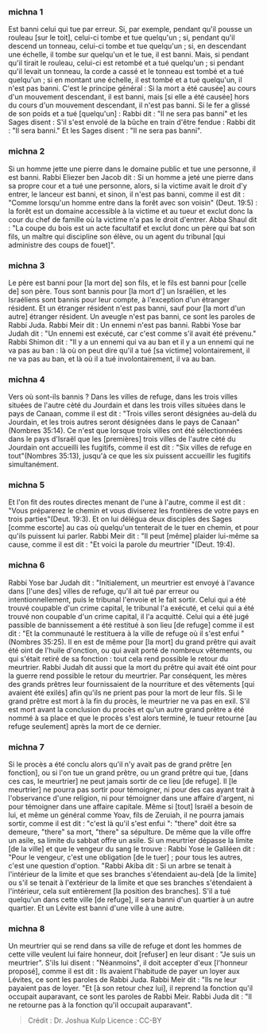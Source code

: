 
### michna 1
Est banni celui qui tue par erreur. Si, par exemple, pendant qu'il pousse un rouleau [sur le toit], celui-ci tombe et tue quelqu'un ; si, pendant qu'il descend un tonneau, celui-ci tombe et tue quelqu'un ; si, en descendant une échelle, il tombe sur quelqu'un et le tue, il est banni. Mais, si pendant qu'il tirait le rouleau, celui-ci est retombé et a tué quelqu'un ; si pendant qu'il levait un tonneau, la corde a cassé et le tonneau est tombé et a tué quelqu'un ; si en montant une échelle, il est tombé et a tué quelqu'un, il n'est pas banni. C'est le principe général : Si la mort a été causée] au cours d'un mouvement descendant, il est banni, mais [si elle a été causée] hors du cours d'un mouvement descendant, il n'est pas banni. Si le fer a glissé de son poids et a tué [quelqu'un] : Rabbi dit : "Il ne sera pas banni" et les Sages disent :  S'il s'est envolé de la bûche en train d'être fendue : Rabbi dit : "Il sera banni." Et les Sages disent :  "Il ne sera pas banni".

### michna 2
Si un homme jette une pierre dans le domaine public et tue une personne, il est banni. Rabbi Eliezer ben Jacob dit :  Si un homme a jeté une pierre dans sa propre cour et a tué une personne, alors, si la victime avait le droit d'y entrer, le lanceur est banni, et sinon, il n'est pas banni, comme il est dit : "Comme lorsqu'un homme entre dans la forêt avec son voisin" (Deut. 19:5) : la forêt est un domaine accessible à la victime et au tueur et exclut donc la cour du chef de famille où la victime n'a pas le droit d'entrer. Abba Shaul dit : "La coupe du bois est un acte facultatif et exclut donc un père qui bat son fils, un maître qui discipline son élève, ou un agent du tribunal [qui administre des coups de fouet]".

### michna 3
Le père est banni pour [la mort de] son fils, et le fils est banni pour [celle de] son père. Tous sont bannis pour [la mort d'] un Israélien, et les Israéliens sont bannis pour leur compte, à l'exception d'un étranger résident. Et un étranger résident n'est pas banni, sauf pour [la mort d'un autre] étranger résident. Un aveugle n'est pas banni, ce sont les paroles de Rabbi Juda. Rabbi Meir dit :  Un ennemi n'est pas banni. Rabbi Yose bar Judah dit :  "Un ennemi est exécuté, car c'est comme s'il avait été prévenu." Rabbi Shimon dit :  "Il y a un ennemi qui va au ban et il y a un ennemi qui ne va pas au ban : là où on peut dire qu'il a tué [sa victime] volontairement, il ne va pas au ban, et là où il a tué involontairement, il va au ban.

### michna 4
Vers où sont-ils bannis ? Dans les villes de refuge, dans les trois villes situées de l'autre cèté du Jourdain et dans les trois villes situées dans le pays de Canaan, comme il est dit : "Trois villes seront désignées au-delà du Jourdain, et les trois autres seront désignées dans le pays de Canaan"(Nombres 35:14). Ce n'est que lorsque trois villes ont été sélectionnées dans le pays d'Israël que les [premières] trois villes de l'autre cèté du Jourdain ont accueilli les fugitifs, comme il est dit : "Six villes de refuge en tout"(Nombres 35:13), jusqu'à ce que les six puissent accueillir les fugitifs simultanément.

### michna 5
Et l'on fit des routes directes menant de l'une à l'autre, comme il est dit : "Vous préparerez le chemin et vous diviserez les frontières de votre pays en trois parties"(Deut. 19:3). Et on lui délégua deux disciples des Sages [comme escorte] au cas où quelqu'un tenterait de le tuer en chemin, et pour qu'ils puissent lui parler. Rabbi Meir dit :  "Il peut [même] plaider lui-même sa cause, comme il est dit : "Et voici la parole du meurtrier "(Deut. 19:4).

### michna 6
Rabbi Yose bar Judah dit :  "Initialement, un meurtrier est envoyé à l'avance dans [l'une des] villes de refuge, qu'il ait tué par erreur ou intentionnellement, puis le tribunal l'envoie et le fait sortir. Celui qui a été trouvé coupable d'un crime capital, le tribunal l'a exécuté, et celui qui a été trouvé non coupable d'un crime capital, il l'a acquitté. Celui qui a été jugé passible de bannissement a été restitué à son lieu [de refuge] comme il est dit : "Et la communauté le restituera à la ville de refuge où il s'est enfui "(Nombres 35:25). Il en est de même pour [la mort] du grand prêtre qui avait été oint de l'huile d'onction, ou qui avait porté de nombreux vêtements, ou qui s'était retiré de sa fonction : tout cela rend possible le retour du meurtrier. Rabbi Judah dit aussi que la mort du prêtre qui avait été oint pour la guerre rend possible le retour du meurtrier. Par conséquent, les mères des grands prêtres leur fournissaient de la nourriture et des vêtements [qui avaient été exilés] afin qu'ils ne prient pas pour la mort de leur fils. Si le grand prêtre est mort à la fin du procès, le meurtrier ne va pas en exil. S'il est mort avant la conclusion du procès et qu'un autre grand prêtre a été nommé à sa place et que le procès s'est alors terminé, le tueur retourne [au refuge seulement] après la mort de ce dernier.

### michna 7
Si le procès a été conclu alors qu'il n'y avait pas de grand prêtre [en fonction], ou si l'on tue un grand prêtre, ou un grand prêtre qui tue, [dans ces cas, le meurtrier] ne peut jamais sortir de ce lieu [de refuge]. Il [le meurtrier] ne pourra pas sortir pour témoigner, ni pour des cas ayant trait à l'observance d'une religion, ni pour témoigner dans une affaire d'argent, ni pour témoigner dans une affaire capitale. Même si [tout] Israël a besoin de lui, et même un général comme Yoav, fils de Zeruiah, il ne pourra jamais sortir, comme il est dit : "c'est là qu'il s'est enfui ":  "there" doit être sa demeure, "there" sa mort, "there" sa sépulture. De même que la ville offre un asile, sa limite du sabbat offre un asile. Si un meurtrier dépasse la limite [de la ville] et que le vengeur du sang le trouve : Rabbi Yose le Galiléen dit :  "Pour le vengeur, c'est une obligation [de le tuer] ; pour tous les autres, c'est une question d'option. "Rabbi Akiba dit : Si un arbre se tenait à l'intérieur de la limite et que ses branches s'étendaient au-delà [de la limite] ou s'il se tenait à l'extérieur de la limite et que ses branches s'étendaient à l'intérieur, cela suit entièrement [la position des branches]. S'il a tué quelqu'un dans cette ville [de refuge], il sera banni d'un quartier à un autre quartier. Et un Lévite est banni d'une ville à une autre.

### michna 8
Un meurtrier qui se rend dans sa ville de refuge et dont les hommes de cette ville veulent lui faire honneur, doit [refuser] en leur disant : "Je suis un meurtrier". S'ils lui disent : "Néanmoins", il doit accepter d'eux [l'honneur proposé], comme il est dit : Ils avaient l'habitude de payer un loyer aux Lévites, ce sont les paroles de Rabbi Juda. Rabbi Meir dit : "Ils ne leur payaient pas de loyer. "Et [à son retour chez lui], il reprend la fonction qu'il occupait auparavant, ce sont les paroles de Rabbi Meir. Rabbi Juda dit : "Il ne retourne pas à la fonction qu'il occupait auparavant".

>Crédit : Dr. Joshua Kulp
>Licence : CC-BY
